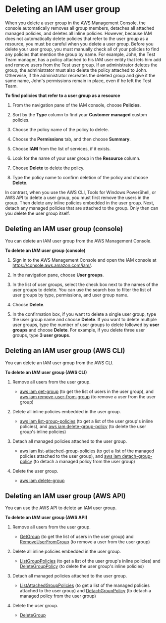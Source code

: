 # Deleting an IAM user group<a name="id_groups_manage_delete"></a>

When you delete a user group in the AWS Management Console, the console automatically removes all group members, detaches all attached managed policies, and deletes all inline policies\. However, because IAM does not automatically delete policies that refer to the user group as a resource, you must be careful when you delete a user group\. Before you delete your user group, you must manually check all of your policies to find any policies that mention the group by name\. For example, John, the Test Team manager, has a policy attached to his IAM user entity that lets him add and remove users from the Test user group\. If an administrator deletes the group, the administrator must also delete the policy attached to John\. Otherwise, if the administrator recreates the deleted group and give it the same name, John's permissions remain in place, even if he left the Test Team\.

**To find policies that refer to a user group as a resource**

1. From the navigation pane of the IAM console, choose **Policies**\.

1. Sort by the **Type** column to find your **Customer managed** custom policies\.

1. Choose the policy name of the policy to delete\.

1. Choose the **Permissions** tab, and then choose **Summary**\.

1. Choose **IAM** from the list of services, if it exists\.

1. Look for the name of your user group in the **Resource** column\.

1. Choose **Delete** to delete the policy\.

1. Type the policy name to confirm deletion of the policy and choose **Delete**\. 

In contrast, when you use the AWS CLI, Tools for Windows PowerShell, or AWS API to delete a user group, you must first remove the users in the group\. Then delete any inline policies embedded in the user group\. Next, detach any managed policies that are attached to the group\. Only then can you delete the user group itself\.

## Deleting an IAM user group \(console\)<a name="id_groups_manage_delete_console"></a>

You can delete an IAM user group from the AWS Management Console\.

**To delete an IAM user group \(console\)**

1. Sign in to the AWS Management Console and open the IAM console at [https://console\.aws\.amazon\.com/iam/](https://console.aws.amazon.com/iam/)\.

1. In the navigation pane, choose **User groups**\. 

1. In the list of user groups, select the check box next to the names of the user groups to delete\. You can use the search box to filter the list of user groups by type, permissions, and user group name\.

1. Choose **Delete**\.

1. In the confirmation box, if you want to delete a single user group, type the user group name and choose **Delete**\. If you want to delete multiple user groups, type the number of user groups to delete followed by **user groups** and choose **Delete**\. For example, if you delete three user groups, type **3 user groups**\.

## Deleting an IAM user group \(AWS CLI\)<a name="id_groups_manage_delete_cli"></a>

You can delete an IAM user group from the AWS CLI\.

**To delete an IAM user group \(AWS CLI\)**

1. Remove all users from the user group\.
   + [aws iam get\-group](https://docs.aws.amazon.com/cli/latest/reference/iam/get-group.html) \(to get the list of users in the user group\), and [aws iam remove\-user\-from\-group](https://docs.aws.amazon.com/cli/latest/reference/iam/remove-user-from-group.html) \(to remove a user from the user group\) 

1. Delete all inline policies embedded in the user group\.
   + [aws iam list\-group\-policies](https://docs.aws.amazon.com/cli/latest/reference/iam/list-group-policies.html) \(to get a list of the user group's inline policies\), and [aws iam delete\-group\-policy](https://docs.aws.amazon.com/cli/latest/reference/iam/delete-group-policy.html) \(to delete the user group's inline policies\) 

1. Detach all managed policies attached to the user group\.
   + [aws iam list\-attached\-group\-policies](https://docs.aws.amazon.com/cli/latest/reference/iam/list-attached-group-policies.html) \(to get a list of the managed policies attached to the user group\), and [aws iam detach\-group\-policy](https://docs.aws.amazon.com/cli/latest/reference/iam/detach-group-policy.html) \(to detach a managed policy from the user group\) 

1. Delete the user group\.
   + [aws iam delete\-group](https://docs.aws.amazon.com/cli/latest/reference/iam/delete-group.html)

## Deleting an IAM user group \(AWS API\)<a name="id_groups_manage_delete_api"></a>

You can use the AWS API to delete an IAM user group\.

**To delete an IAM user group \(AWS API\)**

1. Remove all users from the user group\.
   + [GetGroup](https://docs.aws.amazon.com/IAM/latest/APIReference/API_GetGroup.html) \(to get the list of users in the user group\) and [RemoveUserFromGroup](https://docs.aws.amazon.com/IAM/latest/APIReference/API_RemoveUserFromGroup.html) \(to remove a user from the user group\) 

1. Delete all inline policies embedded in the user group\.
   + [ListGroupPolicies](https://docs.aws.amazon.com/IAM/latest/APIReference/API_ListGroupPolicies.html) \(to get a list of the user group's inline policies\) and [DeleteGroupPolicy](https://docs.aws.amazon.com/IAM/latest/APIReference/API_DeleteGroupPolicy.html) \(to delete the user group's inline policies\) 

1. Detach all managed policies attached to the user group\.
   + [ListAttachedGroupPolicies](https://docs.aws.amazon.com/IAM/latest/APIReference/API_ListAttachedGroupPolicies.html) \(to get a list of the managed policies attached to the user group\) and [DetachGroupPolicy](https://docs.aws.amazon.com/IAM/latest/APIReference/API_DetachGroupPolicy.html) \(to detach a managed policy from the user group\)

1. Delete the user group\.
   +  [DeleteGroup](https://docs.aws.amazon.com/IAM/latest/APIReference/API_DeleteGroup.html) 